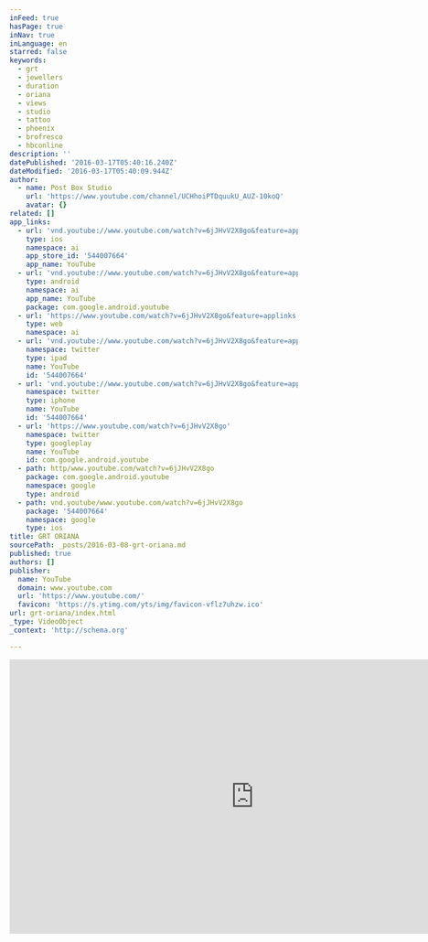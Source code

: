 ```yaml
---
inFeed: true
hasPage: true
inNav: true
inLanguage: en
starred: false
keywords:
  - grt
  - jewellers
  - duration
  - oriana
  - views
  - studio
  - tattoo
  - phoenix
  - brofresco
  - hbconline
description: ''
datePublished: '2016-03-17T05:40:16.240Z'
dateModified: '2016-03-17T05:40:09.944Z'
author:
  - name: Post Box Studio
    url: 'https://www.youtube.com/channel/UCHhoiPTDquukU_AUZ-10koQ'
    avatar: {}
related: []
app_links:
  - url: 'vnd.youtube://www.youtube.com/watch?v=6jJHvV2X8go&feature=applinks'
    type: ios
    namespace: ai
    app_store_id: '544007664'
    app_name: YouTube
  - url: 'vnd.youtube://www.youtube.com/watch?v=6jJHvV2X8go&feature=applinks'
    type: android
    namespace: ai
    app_name: YouTube
    package: com.google.android.youtube
  - url: 'https://www.youtube.com/watch?v=6jJHvV2X8go&feature=applinks'
    type: web
    namespace: ai
  - url: 'vnd.youtube://www.youtube.com/watch?v=6jJHvV2X8go&feature=applinks'
    namespace: twitter
    type: ipad
    name: YouTube
    id: '544007664'
  - url: 'vnd.youtube://www.youtube.com/watch?v=6jJHvV2X8go&feature=applinks'
    namespace: twitter
    type: iphone
    name: YouTube
    id: '544007664'
  - url: 'https://www.youtube.com/watch?v=6jJHvV2X8go'
    namespace: twitter
    type: googleplay
    name: YouTube
    id: com.google.android.youtube
  - path: http/www.youtube.com/watch?v=6jJHvV2X8go
    package: com.google.android.youtube
    namespace: google
    type: android
  - path: vnd.youtube/www.youtube.com/watch?v=6jJHvV2X8go
    package: '544007664'
    namespace: google
    type: ios
title: GRT ORIANA
sourcePath: _posts/2016-03-08-grt-oriana.md
published: true
authors: []
publisher:
  name: YouTube
  domain: www.youtube.com
  url: 'https://www.youtube.com/'
  favicon: 'https://s.ytimg.com/yts/img/favicon-vflz7uhzw.ico'
url: grt-oriana/index.html
_type: VideoObject
_context: 'http://schema.org'

---
```

<iframe src="https://cdn.embedly.com/widgets/media.html?src=https%3A%2F%2Fwww.youtube.com%2Fembed%2F6jJHvV2X8go%3Ffeature%3Doembed&amp;url=https%3A%2F%2Fwww.youtube.com%2Fwatch%3Fv%3D6jJHvV2X8go&amp;image=https%3A%2F%2Fi.ytimg.com%2Fvi%2F6jJHvV2X8go%2Fhqdefault.jpg&amp;key=b7d04c9b404c499eba89ee7072e1c4f7&amp;type=text%2Fhtml&amp;schema=youtube" width="854" height="480" scrolling="no" frameborder="0" allowfullscreen="allowfullscreen" style=""></iframe>